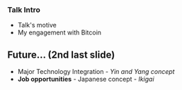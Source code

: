 ### Talk Intro
* Talk's motive
* My engagement with Bitcoin


## Future... (2nd last slide)
* Major Technology Integration - _Yin and Yang concept_
* **Job opportunities** - Japanese concept - _Ikigai_
